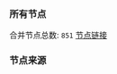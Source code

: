 ### 所有节点
合并节点总数: `851`
[节点链接](https://raw.githubusercontent.com/rzhy1/11/master/sub/sub_merge_base64.txt)

### 节点来源